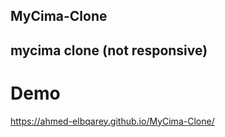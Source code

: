 ## MyCima-Clone
## mycima clone (not responsive)
# Demo
https://ahmed-elbqarey.github.io/MyCima-Clone/
